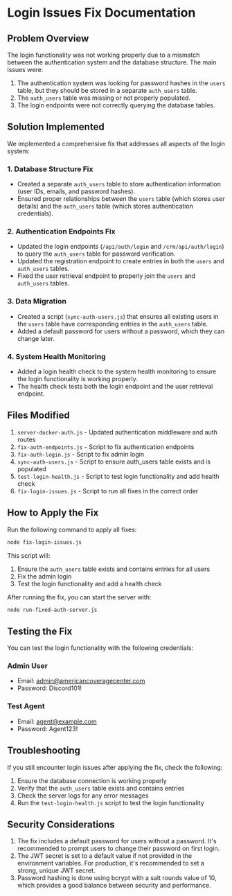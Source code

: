 # Login Issues Fix Documentation

## Problem Overview

The login functionality was not working properly due to a mismatch between the authentication system and the database structure. The main issues were:

1. The authentication system was looking for password hashes in the `users` table, but they should be stored in a separate `auth_users` table.
2. The `auth_users` table was missing or not properly populated.
3. The login endpoints were not correctly querying the database tables.

## Solution Implemented

We implemented a comprehensive fix that addresses all aspects of the login system:

### 1. Database Structure Fix

- Created a separate `auth_users` table to store authentication information (user IDs, emails, and password hashes).
- Ensured proper relationships between the `users` table (which stores user details) and the `auth_users` table (which stores authentication credentials).

### 2. Authentication Endpoints Fix

- Updated the login endpoints (`/api/auth/login` and `/crm/api/auth/login`) to query the `auth_users` table for password verification.
- Updated the registration endpoint to create entries in both the `users` and `auth_users` tables.
- Fixed the user retrieval endpoint to properly join the `users` and `auth_users` tables.

### 3. Data Migration

- Created a script (`sync-auth-users.js`) that ensures all existing users in the `users` table have corresponding entries in the `auth_users` table.
- Added a default password for users without a password, which they can change later.

### 4. System Health Monitoring

- Added a login health check to the system health monitoring to ensure the login functionality is working properly.
- The health check tests both the login endpoint and the user retrieval endpoint.

## Files Modified

1. `server-docker-auth.js` - Updated authentication middleware and auth routes
2. `fix-auth-endpoints.js` - Script to fix authentication endpoints
3. `fix-auth-login.js` - Script to fix admin login
4. `sync-auth-users.js` - Script to ensure auth_users table exists and is populated
5. `test-login-health.js` - Script to test login functionality and add health check
6. `fix-login-issues.js` - Script to run all fixes in the correct order

## How to Apply the Fix

Run the following command to apply all fixes:

```bash
node fix-login-issues.js
```

This script will:

1. Ensure the `auth_users` table exists and contains entries for all users
2. Fix the admin login
3. Test the login functionality and add a health check

After running the fix, you can start the server with:

```bash
node run-fixed-auth-server.js
```

## Testing the Fix

You can test the login functionality with the following credentials:

### Admin User
- Email: admin@americancoveragecenter.com
- Password: Discord101!

### Test Agent
- Email: agent@example.com
- Password: Agent123!

## Troubleshooting

If you still encounter login issues after applying the fix, check the following:

1. Ensure the database connection is working properly
2. Verify that the `auth_users` table exists and contains entries
3. Check the server logs for any error messages
4. Run the `test-login-health.js` script to test the login functionality

## Security Considerations

1. The fix includes a default password for users without a password. It's recommended to prompt users to change their password on first login.
2. The JWT secret is set to a default value if not provided in the environment variables. For production, it's recommended to set a strong, unique JWT secret.
3. Password hashing is done using bcrypt with a salt rounds value of 10, which provides a good balance between security and performance.
